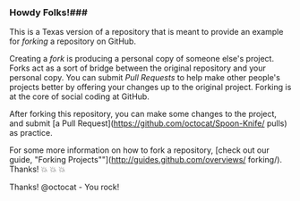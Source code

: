### Howdy Folks!###

This is a Texas version of a repository that is meant to provide an example for
*forking* a repository on GitHub.

Creating a *fork* is producing a personal copy of
someone else's project. Forks act as a sort of
bridge between the original repository and your
personal copy. You can submit *Pull Requests* to
help make other people's projects better by
offering your changes up to the original project.
Forking is at the core of social coding at GitHub.

After forking this repository, you can make some
changes to the project, and submit [a Pull
Request](https://github.com/octocat/Spoon-Knife/
pulls) as practice.

For some more information on how to fork a
repository, [check out our guide, "Forking
Projects""](http://guides.github.com/overviews/
forking/). Thanks! :boom: :boom: :boom:

Thanks! @octocat - You rock!
